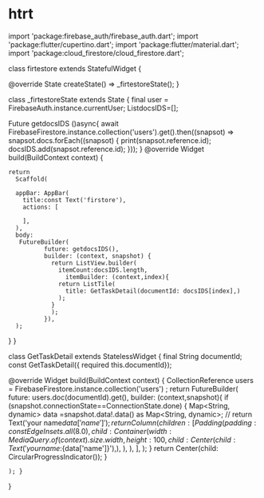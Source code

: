 # htrt

import 'package:firebase_auth/firebase_auth.dart';
import 'package:flutter/cupertino.dart';
import 'package:flutter/material.dart';
import 'package:cloud_firestore/cloud_firestore.dart';

class firtestore extends StatefulWidget {


  @override
  State<firtestore> createState() => _firtestoreState();
}

class _firtestoreState extends State<firtestore> {
  final user = FirebaseAuth.instance.currentUser;
  List<String>docsIDS=[];

  Future getdocsIDS  ()async{
    await FirebaseFirestore.instance.collection('users').get().then((snapsot) => snapsot.docs.forEach((snapsot) {
      print(snapsot.reference.id);
      docsIDS.add(snapsot.reference.id);
    }));
  }
  @override
  Widget build(BuildContext context) {


    return
      Scaffold(

      appBar: AppBar(
        title:const Text('firstore'),
        actions: [

        ],
      ),
      body:
       FutureBuilder(
              future: getdocsIDS(),
              builder: (context, snapshot) {
                return ListView.builder(
                  itemCount:docsIDS.length,
                    itemBuilder: (context,index){
                  return ListTile(
                    title: GetTaskDetail(documentId: docsIDS[index],)
                  );
                }
                );
              }),
      );
  }
}

class GetTaskDetail extends StatelessWidget {
  final String documentId;
  const GetTaskDetail({ required this.documentId});

  @override
  Widget build(BuildContext context) {
    CollectionReference users = FirebaseFirestore.instance.collection('users') ;
    return FutureBuilder(
      future: users.doc(documentId).get(),
        builder:
        (context,snapshot){
      if (snapshot.connectionState==ConnectionState.done) {
        Map<String, dynamic> data =snapshot.data!.data() as  Map<String, dynamic>;
        // return Text('your name${data['name']}');
        return Column(
          children: [
            Padding(
              padding: const EdgeInsets.all(8.0),
              child: Container(
                width: MediaQuery.of(context).size.width,
                height: 100,
                child: Center(child: Text('your name :${data['name']}'),),
              ),
            ),
          ],
        );
      }
      return Center(child: CircularProgressIndicator());
    }

    ); }
  }



